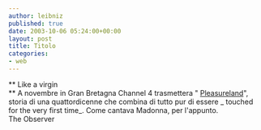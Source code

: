 ```yaml
---
author: leibniz
published: true
date: 2003-10-06 05:24:00+00:00
layout: post
title: Titolo
categories:
- web
---
```


 **   Like a virgin   
**   A novembre in Gran Bretagna Channel 4 trasmettera " [ Pleasureland](http://observer.guardian.co.uk/review/story/0,6903,1055903,00.html)", storia di una quattordicenne che combina di tutto pur di essere  _ touched for the very first time_. Come cantava Madonna, per l'appunto.   
  The Observer
